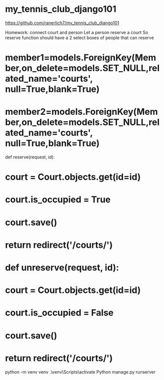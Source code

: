 # my_tennis_club_django101

https://github.com/ranerlich7/my_tennis_club_django101


Homework: connect court and person
Let a person reserve a court
So reserve function should have a 2 select boxes of people that can reserve
# member1=models.ForeignKey(Member,on_delete=models.SET_NULL,related_name='courts', null=True,blank=True)
  # member2=models.ForeignKey(Member,on_delete=models.SET_NULL,related_name='courts', null=True,blank=True)


  def reserve(request, id):
#   court = Court.objects.get(id=id)
#   court.is_occupied = True
#   court.save()
#   return redirect('/courts/')

# def unreserve(request, id):
#   court = Court.objects.get(id=id)
#   court.is_occupied = False
#   court.save()
#   return redirect('/courts/')

python -m venv venv
.\venv\Scripts\activate
Python manage.py runserver